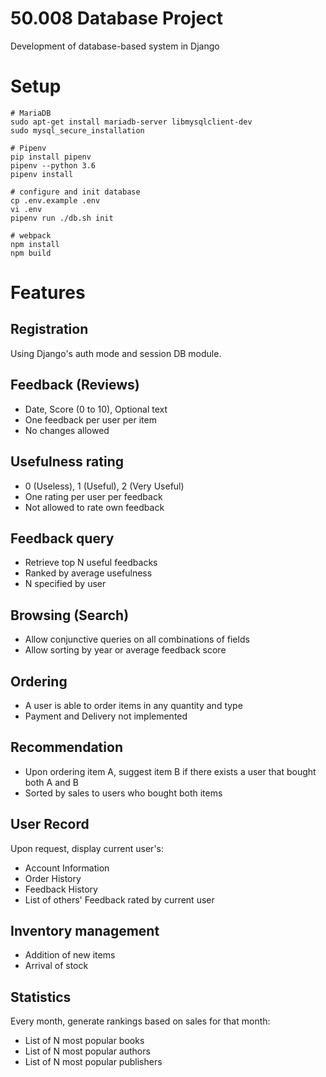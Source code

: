# 50.008 Database Project
Development of database-based system in Django

# Setup
    # MariaDB
    sudo apt-get install mariadb-server libmysqlclient-dev
    sudo mysql_secure_installation

    # Pipenv
    pip install pipenv
    pipenv --python 3.6
    pipenv install

    # configure and init database
    cp .env.example .env
    vi .env
    pipenv run ./db.sh init

    # webpack
    npm install
    npm build

# Features

## Registration
Using Django's auth mode and session DB module.

## Feedback (Reviews)
- Date, Score (0 to 10), Optional text
- One feedback per user per item
- No changes allowed

## Usefulness rating
- 0 (Useless), 1 (Useful), 2 (Very Useful)
- One rating per user per feedback
- Not allowed to rate own feedback

## Feedback query
- Retrieve top N useful feedbacks
- Ranked by average usefulness
- N specified by user

## Browsing (Search)
- Allow conjunctive queries on all combinations of fields
- Allow sorting by year or average feedback score

## Ordering
- A user is able to order items in any quantity and type
- Payment and Delivery not implemented

## Recommendation
- Upon ordering item A, suggest item B if there exists a user that bought both A and B
- Sorted by sales to users who bought both items

## User Record
Upon request, display current user's:
- Account Information
- Order History
- Feedback History
- List of others' Feedback rated by current user

## Inventory management
- Addition of new items
- Arrival of stock

## Statistics
Every month, generate rankings based on sales for that month:
- List of N most popular books 
- List of N most popular authors
- List of N most popular publishers
